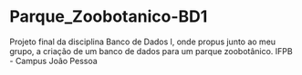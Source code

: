 # Parque_Zoobotanico-BD1
Projeto final da disciplina Banco de Dados l, onde propus junto ao meu grupo, a criação de um banco de dados para um parque zoobotânico. IFPB - Campus João Pessoa
